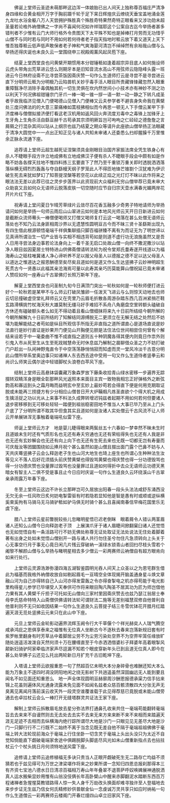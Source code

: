 <!-- { "loadSidebar": true } -->
　　佛诞上堂师云圣迹未萌那畔这边浑一体娘胎已出人间天上独称尊百福庄严清净身四缘和合黄金相开万字于胸前蹑千轮于足下杲日辉煌庆云缭绕天垂宝盖地涌金莲九龙吐水浴金躯八万人天尝拥护殊胜真个殊胜奇特果然奇特正眼看来又涉功勋未超圣量若论格外衲僧佛之一字尚不喜闻何况如许祥瑞耶这个公案自古迄今举扬者甚多错判者不少惟有云门大师行格外令贵图天下太平殊不知也是掉棒打月劳而无功惜乎山僧不与同时若与同时不用如何若何待者老子指天指地时秪云放下着又道天上天下惟吾独尊秪云低声低声敢保者老子神和气爽海晏河清岂不绰绰然有余裕哉山僧与么举扬还得庆诞也未良久云一堂围绕申三祝殿阁薰风起凤苞下座。

　　结夏上堂西堂良也问黄檗开期惯用本分钳锤秪如逢着超宗异目底人如何施设师云虎头带角出荒草进云恁么则期牙本是旧知音流水高山不用弦师云隐隐峰头露一班进云今日林府设斋不比寻尝茶饭因斋庆赞一句作么生道师打云是寻尝不是寻尝进云直下分明师云秪为分明极乃云陷兽机关妙乎毒手活人眼目所贵藏锋锋藏忽然入眼重重障翳净尽消除手毒偶触其机一切生灵俱在坎内然世间小小技术亦有神妙不测之功以利天下何况佛祖钳锤宗门牙爪一棒一喝一锥一拶一语一默一动一静之下转凡成圣者乎故我临济见僧入门便喝德山见僧入门便棒又云夫参学者不避丧身失命我在黄檗处三度问佛法的的大意三蒙痛棒如蒿枝拂相似而今再思一顿无人下手僧云某甲下手济度棒与僧僧拟接济便打看这老汉机用如返风回火奔流度刃毒中之毒锋上加锋牙上生牙角上生角杀活自繇亘赫千古苟承其宗须明厥旨岂可呴呴之仁硁硁之德詹詹之言屑屑之行混杂其间以玷从上纲宗也兹乃结夏之期众等请升此座欲山僧举扬正法眼藏于清净大圆觉中一一点出正知正见与诸人共知未审诸人还委悉么扫却腥臊千万里惟余正脉永流通下座。

　　追荐请上堂师云超生越死证涅槃须具金刚眼目治国齐家振法席全凭生铁身心有杀人不睫眼手段方许立地成佛有立地成佛汉子便有杀人不睫眼手段会中颇有如是作略不妨各各撑天拄地不惟四料拣三玄要直下了然乃至千重锁万重关即时透脱洒洒落落纵横无碍烈烈轰轰与夺自繇幔天纲子罗笼此人不得匝地锋芒锥劄个汉犹难为伊识破生死去来犹如梦幻了知菩提涅槃等若空花以此续正焰之光灯灯不昧以此作将来之眼法法无差以此荐已往之灵步步莲界以此资现前大众福利无穷山僧举荐已竟未审大众助哀又且如何众无语师云脱落皮肤一切空随时应节自归宗天壶水满春光媚两岸花开片片红下座。

　　祝寿请上堂问夏日乍晴芳草绿片云敛尽百花香玉融多少奇男子特地请师为举扬请问如何是举扬一句师云雨后山山翠进云如何是本地风光师云天开日日新进云如何是截断众流师蓦头一棒僧便喝师又打僧又喝师复打云这一喝落在甚么处僧无语师云落处也不知乃云法身匪相周沙界以无遗慧性圆明亘古今而不昧三贤十圣繇斯出现九有四生借此根源顿悟毫端千祥俱集聊插只脚百福骈臻不离有为而证无为了明世谛以见真谛所谓治生一切产业皆与实相不相违背苟如是则道不虚行功无浪施虽然又是吾人日用寻尝法身边事若论法身向上一着千圣无启口处故山僧一向终不撒泥撒沙以玷净人眼目兹因夏居士特特进山供佛斋僧请转法轮为祝令堂郑氏耋寿遂开线道以为福海寿山之砥柱唯冀诸人净心谛听养不足以报父母圣人以德报之德不足以达父母圣人以道达之惟道达之报恩酬德至矣尽矣且道如何是道又作么生达竖拂子云妙神明超生死贯古今一贤愚以此福其亲沧海焉可量以此寿其亲巧历莫能算山僧祝延已竟未审诸人赞叹如何一座寿山千古翠佛灯长照万斯年下座。

　　解夏上堂西堂良也问圣制九旬今日满顶门突出一轮秋如何是一轮秋师便打进云好个一轮秋若是某甲不与么师云打破凤雏卵一任泼天飞进云与么则惊天动地去也师云切忌撞破虚空堂礼拜师云又在壳里乃云眉毛折散各周游杂踏东西几百洲紧捎芒鞋玄路滑横挑竹杖海天秋大雄莫制无缰马好手难招不系舟八角磨盘空里转额头磕破自方休还有磕破额头者么如无不得动着且看山僧细抹将来九十日前所结结今朝所解的今朝所解解九十日前所结的了知解结同源缚脱无二更须立在无解无结之处然后不妨堪为能解能结之者苟如是纵目所观信手所指无非直指之道所谓直心是道场直说是妙法直行是妙行直证是妙果开门便见山开胸便见胆是法住法位世间相尝住何曾有个解结来设若于中一毫委曲不惟不成直指之道则五十种阴魔各得其便内则竟日作祟外则引鬼入市从死至生从生至死戕贼慧命无时休息兹乃解制之晨聊借众圣之力不妨打破门户趁出一队闲神野鬼直令于中空荡荡静悄悄寂而知虚而灵一堂风冷淡千古意分明此山僧所举系堂奥边事只如诸禅人东去西去途中受用一句又作么生道侍者竖拳云和尚识么师笑云偶尔途中轻错脚杖头浪卷白苹风下座。

　　结制上堂师云高悬钵袋囊藏万象森罗放下藤条收拾青山绿水密移一步遍界无踪掇转双睛浑身是眼全彰那畔风光返照本来面目主宾一致物我相忘正好弹格外之断弦韵高和寡运到头之霜月晦而益明玄中至玄妙上最妙苟若会得直下便是何用克期取证脱或未能再三捞捷方有少分相应山僧昔日开大炉鞴煆凡炼圣直欲个个得大机之用成生擒活捉之功以光从上来事不料法久成弊转增迟钝兹者起期不用如何若何但要诸人退步密移移到无可移处轻轻一踏便到祖翁稳密田地不惟当人大事已毕乃至从上门头户底了了分明所谓不取其华但食其实且道如何是汝诸人实处僧云千古风流不让人师云开单展钵浑无事触着毫端吼似雷下座。

　　师诞上堂师云方才　地是婴儿睫得眼来两鬓丝五十六春如一梦幸然不昧未生时且道娘未生时还有气质形名也无还有寿夭穷通也无还有荣枯得失也无还有人我是非也无还有玄妙解会也无还有向上向下也无还有生死去来也无既一切都无岂有寿量而可庆哉汝等团圞围绕如云捧月祝个甚么虽然如是山僧且掇出面门露个巴鼻不妨与人天共庆蓦竖拂子云会么释迦老子生也山河大地生也琦上座生也所谓心生种种法生汝等见义不落人后好花须插头前庆赞黄檗也得毁骂黄檗也得庆赞也得一分功德毁骂也得一分功德庆赞也没量罪过毁骂也没量罪过且道如何得折中去众无语师云功德天黑暗女有智主人二俱不受是事且止今日应时庆诞一句作么生道良久云环绕溪山千古翠亲承雨露万年春下座。

　　冬至上堂师云这边不许长立那畔岂可久居放出阳春一段头头法法咸舒东涌西没无欠无余一任风吹日炙何妨电掣雷驱有时若隐若显知他是智是愚有时或顺或逆纵横奚束奚拘有马骑马无马骑驴秪如驴马俱无时骑个甚么且喜闽南春信早梅花国里乐无虞下座。

　　腊八上堂师云星前瞥脱较些儿忽睹明星悟已迟老倒眯　眼着屑令人错认两茎眉诸人还知么山僧今日向释迦老子顶　上展演爪牙于诸人眉睫间掀翻窠臼诸人还觉悟也无如觉悟自有一条活路可行不妨无佛处称尊无证处取证无法处说法无住处着脚着著有出身之处如未觉悟山僧别开一路与诸人共行勿住圣兮勿住凡急须转向上头关于心无事空行月于事无心竟日闲几片残云穿破衲一溪绿水锁青山者回扫尽枝头雪若个阇黎不解颜山僧与么举扬与睹明星相去多少僧云一彩两赛师云衲僧自有超方眼肯向如来行处行。

　　上堂师云灵源浩渺弥漫四海五湖智鉴圆明光吞人间天上众圣以之为恩宅群生借此为福基而我格外衲僧收放自如剔起眉毛一亘晴空全体现揭开脑盖通身星斗焕文章融山河为自己亦得转自己入山河亦得发雷轰之令亦得奋掣电之机亦得苟能于电光影里构得星儿参学已毕堪受人天奉供可作将来眼目陶凡陶圣不居其功为匠为师岂借他力果有其人黄檗千斤担子可托如无山僧向三家村里因斋庆赞去也兹乃瑟江翁居士奉母李氏慈命特特入山斋僧供佛请转法轮可谓财法二施等无差别福慧双修自他普利自他普利则不无只如收因结果一句作么生道良久云菩提子结三冬雪优钵花开腊月红踏遍天涯无觅处竖拂云元来只在此山中下座。

　　元旦上堂师云金轮影动遍界流辉玉阙令行大千草偃个个祥光赫奕人人瑞气腾空咸承鸿庇之恩俱享泰来之福惟有无位真人坐断古今不逐秋去春来岂落新规旧套有时紫罗帐里翻身有时芳草丛中着脚居尘劳不为尘劳污染处空界不为空界牢笼任缘放旷随处逍遥活泼泼自天然何须十万在腰缠直至于今赤洒洒借婆衫子拜婆年高着眼掣风颠新妇骑驴阿家牵临济家声尽逗漏不知若个眼皮穿新年头已到且道无位真人即今在甚么处举拂子云还见么托出两轮新日月扩充千古旧乾坤下座。

　　入塔请上堂师云欲报重恩一句了然超百亿未明大本分身碎骨也难酬还知大本么能为万象主不逐四时凋没阴阳地闲之绕无影树下共逍遥虽然深固幽远无人能到要且闻名不如见面还知重恩么　地一声全体现圆明亘赫廓周沙酬恩报德承渠力信手拈来锦上花虽则遍体风光通身流露未免见面不如闻名兹者众慈百骸溃散四大分张无声无臭离见离闻月落前溪云收天外一段灵空谁覆谁载于此见得荐慈已竟脱或未能山僧旁通去也卓拄杖云会么一棒打开无缝塔群灵共证法王家下座。

　　解制上堂师云拆散眉毛放去星分弥法界打通鼻孔收来共住一毫端苟能翻转毫端旨去去来来不自谩然则去无去处去去实不去来无来方来来断不来不来相而来踏遍天涯无足迹不去相而去纵横海内绝行踪所谓尽大地是沙门一只眼见见无差尽大地是沙门一只脚行行不二行既不二始终不离于当念见既无差自他不隔于毫端祖祖佛佛于毫端上转大法轮现前海众于毫端上行住坐卧一切含灵于毫端上头出头没只为太近不自觉知倘能直下觑破毫端家舍途中俱踢脱脚头脚底尽风光如未山僧重新指点去也拈拄杖云个个杖头挑日月何须特地送风雷下座。

　　追修请上堂师云追修植福无多诀只贵当人正眼开觑破死生无二路存亡均益不须猜若也于兹见得可为万世之津梁堪作将来之妙果所谓一念知归四恩总报刹那得本三有齐资七宝池八德水日日清凉百福相万寿山年年叠翠不退菩萨呼奴唤婢展神通脱洒真人运水搬柴显妙用惟有山翁没伎俩长年高卧檗山中醒来赤脚翻泥水踏断东西百万程诸禅者急惺惺莫教错路得人惊一失人身千万劫改头换面却难寻独许至人登福地去来步步证无生兹乃信女何氏精修妙供普献金仙一念虔诚万灵共享只如应时纳祐一句作么生道僧云一彩两赛师云楼阁门开春烂熳四山卓立旧家风下座。

